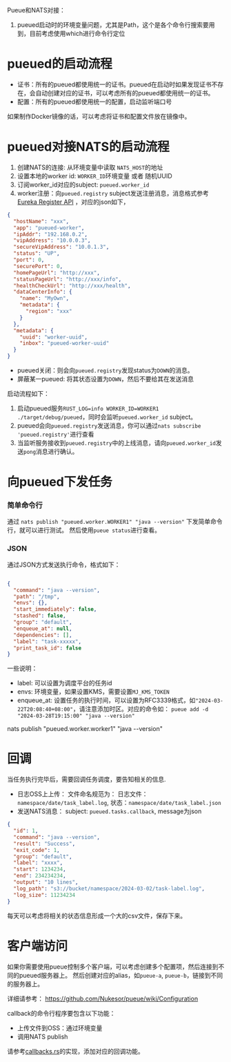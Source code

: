 Pueue和NATS对接：

1. pueued启动时的环境变量问题，尤其是Path，这个是各个命令行搜索要用到，目前考虑使用which进行命令行定位

# pueued的启动流程

* 证书：所有的pueued都使用统一的证书。pueued在启动时如果发现证书不存在，会自动创建对应的证书，可以考虑所有的pueued都使用统一的证书。
* 配置：所有的pueued都使用统一的配置，启动监听端口号

如果制作Docker镜像的话，可以考虑将证书和配置文件放在镜像中。

# pueued对接NATS的启动流程

1. 创建NATS的连接: 从环境变量中读取 `NATS_HOST`的地址
2. 设置本地的worker id: `WORKER_ID`环境变量 或者 随机UUID
3. 订阅worker_id对应的subject: `pueued.worker_id`
4. worker注册：向`pueued.registry`
   subject发送注册消息，消息格式参考[Eureka Register API](https://github.com/Netflix/eureka/wiki/Eureka-REST-operations)
   ，对应的json如下，

```json
{
  "hostName": "xxx",
  "app": "pueued-worker",
  "ipAddr": "192.168.0.2",
  "vipAddress": "10.0.0.3",
  "secureVipAddress": "10.0.1.3",
  "status": "UP",
  "port": 0,
  "securePort": 0,
  "homePageUrl": "http://xxx",
  "statusPageUrl": "http://xxx/info",
  "healthCheckUrl": "http://xxx/health",
  "dataCenterInfo": {
    "name": "MyOwn",
    "metadata": {
      "region": "xxx"
    }
  },
  "metadata": {
    "uuid": "worker-uuid",
    "inbox": "pueued-worker-uuid"
  }
}
```

* pueued关闭：则会向`pueued.registry`发现status为`DOWN`的消息。
* 屏蔽某一pueued: 将其状态设置为`DOWN`，然后不要给其在发送消息

启动流程如下：

1. 启动pueued服务`RUST_LOG=info WORKER_ID=WORKER1 ./target/debug/pueued`，同时会监听`pueued.worker_id` subject。
2. pueued会向`pueued.registry`发送消息，你可以通过`nats subscribe 'pueued.registry'`进行查看
3. 当监听服务接收到`pueued.registry`中的上线消息，请向`pueued.worker_id`发送`pong`消息进行确认。

# 向pueued下发任务

### 简单命令行

通过 `nats publish "pueued.worker.WORKER1" "java --version"` 下发简单命令行，就可以进行测试。 然后使用`pueue status`进行查看。

### JSON

通过JSON方式发送执行命令，格式如下：

```json

{
  "command": "java --version",
  "path": "/tmp",
  "envs": {},
  "start_immediately": false,
  "stashed": false,
  "group": "default",
  "enqueue_at": null,
  "dependencies": [],
  "label": "task-xxxxx",
  "print_task_id": false
}
```

一些说明：

* label: 可以设置为调度平台的任务id
* envs: 环境变量，如果设置KMS，需要设置`MJ_KMS_TOKEN`
* enqueue_at: 设置任务的执行时间，可以设置为RFC3339格式，如`"2024-03-22T20:08:40+08:00"`，请注意添加时区。对应的命令如：
  `pueue add -d "2024-03-28T19:15:00" "java --version"`

nats publish "pueued.worker.worker1" "java --version"

# 回调

当任务执行完毕后，需要回调任务调度，要告知相关的信息.

* 日志OSS上上传： 文件命名规范为： 日志文件：`namespace/date/task_label.log`, 状态：`namespace/date/task_label.json`
* 发送NATS消息： subject: `pueued.tasks.callback`, message为json

```json
{
  "id": 1,
  "command": "java --version",
  "result": "Success",
  "exit_code": 1,
  "group": "default",
  "label": "xxxx",
  "start": 1234234,
  "end": 234234234,
  "output": "10 lines",
  "log_path": "s3://bucket/namespace/2024-03-02/task-label.log",
  "log_size": 11234234
}
```

每天可以考虑将相关的状态信息形成一个大的csv文件，保存下来。

# 客户端访问

如果你需要使用pueue控制多个客户端，可以考虑创建多个配置项，然后连接到不同的pueued服务器上。
然后创建对应的alias，如`pueue-a`, `pueue-b`，链接到不同的服务器上。

详细请参考： https://github.com/Nukesor/pueue/wiki/Configuration

callback的命令行程序要包含以下功能：

* 上传文件到OSS：通过环境变量
* 调用NATS publish

请参考[callbacks.rs](pueue/src/daemon/callbacks.rs)的实现，添加对应的回调功能。

